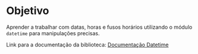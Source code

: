 # Objetivo

Aprender a trabalhar com datas, horas e fusos horários utilizando o módulo ``datetime`` para manipulações precisas.

Link para a documentação da biblioteca: [Documentação Datetime](https://docs.python.org/pt-br/3/library/datetime.html#module-datetime)